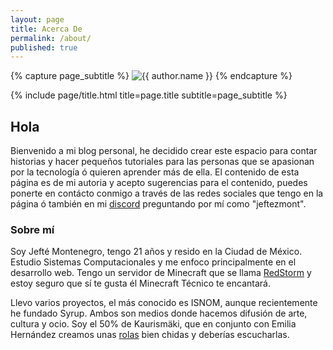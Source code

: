 ```yaml
---
layout: page
title: Acerca De
permalink: /about/
published: true
---
```


<div class="page" markdown="1">

{% capture page_subtitle %}
<img
    class="me"
    alt="{{ author.name }}"
    src="{{ site.author.photo | relative_url }}"
    srcset="{{ site.author.photo2x | relative_url }} 2x"
/>
{% endcapture %}

{% include page/title.html title=page.title subtitle=page_subtitle %}

## Hola

Bienvenido a mi blog personal, he decidido crear este espacio para contar historias y hacer pequeños tutoriales para las personas que se apasionan por la tecnología ó quieren aprender más de ella. El contenido de esta página es de mi autoria y acepto sugerencias para el contenido, puedes ponerte en contácto conmigo a través de las redes sociales que tengo en la página ó también en mi [discord](https://discord.gg/nrjVfmKaKu) preguntando por mí como "jeftezmont". 

### Sobre mí

Soy Jefté Montenegro, tengo 21 años y resido en la Ciudad de México. Estudio Sistemas Computacionales y me enfoco principalmente en el desarrollo web. Tengo un servidor de Minecraft que se llama [RedStorm](https://discord.gg/nrjVfmKaKu) y estoy seguro que sí te gusta él Minecraft Técnico te encantará. 

Llevo varios proyectos, el más conocido es ISNOM, aunque recientemente he fundado Syrup. Ambos son medios donde hacemos difusión de arte, cultura y ocio. Soy el 50% de Kaurismäki, que en conjunto con Emilia Hernández creamos unas [rolas](https://open.spotify.com/track/7wGfHCPktNXNGwzXYQHnjw?si=NQlZ6RqcShCRNDc6QuPmvA) bien chidas y deberías escucharlas. 

</div>
